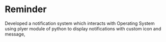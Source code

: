 # Reminder
Developed a notification system which interacts with Operating System using plyer module of python to display notifications with custom icon and message,
